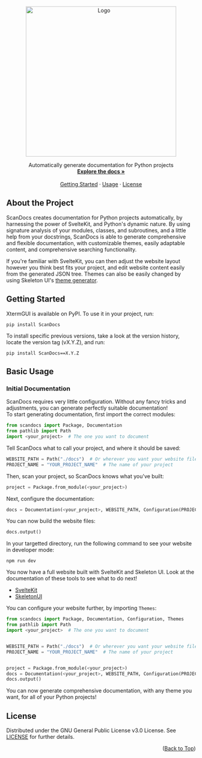 <a id="readme-top"></a> 



<!-- PROJECT SUMMARY -->
<br />
<div align="center">
  <img src="https://i.imgur.com/2jHaTlY.png" alt="Logo" width="400px">
  <br />
  <p align="center">
    Automatically generate documentation for Python projects
    <br />
    <a href="https://github.com/Kieran-Lock/ScanDocs"><strong>Explore the docs »</strong></a>
    <br />
    <br />
    <a href="#about-the-project">Getting Started</a>
    ·
    <a href="#basic-usage">Usage</a>
    ·
    <a href="https://github.com/Kieran-Lock/ScanDocs/blob/main/LICENSE">License</a>
  </p>
</div>



<!-- ABOUT THE PROJECT -->
## About the Project

ScanDocs creates documentation for Python projects automatically, by harnessing the power of SvelteKit, and Python's dynamic nature. By using signature analysis of your modules, classes, and subroutines, and a little help from your docstrings, ScanDocs is able to generate comprehensive and flexible documentation, with customizable themes, easily adaptable content, and comprehensive searching functionality.  
  
If you're familiar with SvelteKit, you can then adjust the website layout however you think best fits your project, and edit website content easily from the generated JSON tree. Themes can also be easily changed by using Skeleton UI's [theme generator](https://www.skeleton.dev/docs/generator).




<!-- GETTING STARTED -->
## Getting Started

XtermGUI is available on PyPI. To use it in your project, run:

```
pip install ScanDocs
```

To install specific previous versions, take a look at the version history, locate the version tag (vX.Y.Z), and run:

```
pip install ScanDocs==X.Y.Z
```



<!-- BASIC USAGE EXAMPLES -->
## Basic Usage

### Initial Documentation

ScanDocs requires very little configuration. Without any fancy tricks and adjustments, you can generate perfectly suitable documentation!  
To start generating documentation, first import the correct modules:
```py
from scandocs import Package, Documentation
from pathlib import Path
import <your_project>  # The one you want to document
```

Tell ScanDocs what to call your project, and where it should be saved:
```py
WEBSITE_PATH = Path("./docs")  # Or wherever you want your website files to be saved
PROJECT_NAME = "YOUR_PROJECT_NAME"  # The name of your project
```

Then, scan your project, so ScanDocs knows what you've built:
```py
project = Package.from_module(<your_project>)
```

Next, configure the documentation:
```py
docs = Documentation(<your_project>, WEBSITE_PATH, Configuration(PROJECT_NAME))  # Set the path to be wherever you want the website files to be saved
```

You can now build the website files:
```py
docs.output()
```

In your targetted directory, run the following command to see your website in developer mode:
```
npm run dev
```

You now have a full website built with SvelteKit and Skeleton UI. Look at the documentation of these tools to see what to do next!
* [SvelteKit](https://kit.svelte.dev/docs/introduction)
* [SkeletonUI](https://www.skeleton.dev/docs)

You can configure your website further, by importing `Themes`:
```py
from scandocs import Package, Documentation, Configuration, Themes
from pathlib import Path
import <your_project>  # The one you want to document


WEBSITE_PATH = Path("./docs")  # Or wherever you want your website files to be saved
PROJECT_NAME = "YOUR_PROJECT_NAME"  # The name of your project


project = Package.from_module(<your_project>)
docs = Documentation(<your_project>, WEBSITE_PATH, Configuration(PROJECT_NAME, theme=Themes.GOLD_NOUVEAU))  # Or any other available theme you want
docs.output()
```
You can now generate comprehensive documentation, with any theme you want, for all of your Python projects!



<!-- LICENSE -->
## License

Distributed under the GNU General Public License v3.0 License. See [LICENSE](https://github.com/Kieran-Lock/ScanDocs/blob/main/LICENSE) for further details.

<p align="right">(<a href="#readme-top">Back to Top</a>)</p>
